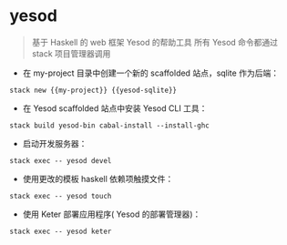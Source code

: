 # yesod

> 基于 Haskell 的 web 框架 Yesod 的帮助工具
> 所有 Yesod 命令都通过 stack 项目管理器调用

- 在 my-project 目录中创建一个新的 scaffolded 站点，sqlite 作为后端：

`stack new {{my-project}} {{yesod-sqlite}}`

- 在 Yesod scaffolded 站点中安装 Yesod CLI 工具：

`stack build yesod-bin cabal-install --install-ghc`

- 启动开发服务器：

`stack exec -- yesod devel`

- 使用更改的模板 haskell 依赖项触摸文件：

`stack exec -- yesod touch`

- 使用 Keter 部署应用程序( Yesod 的部署管理器)：

`stack exec -- yesod keter`

[#]: contributors: ([潘潘]，[jim.大团结]，[󠀀]，[mao da])